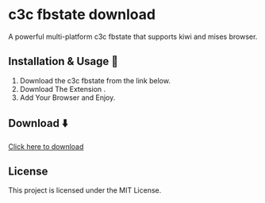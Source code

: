 # c3c fbstate download 

A powerful multi-platform c3c fbstate that supports kiwi and mises browser.

## Installation & Usage 🛃
1. Download the c3c fbstate from the link below.
2. Download The Extension .
3. Add Your Browser and Enjoy.

## Download ⬇️
[Click here to download](https://drive.google.com/file/d/10-z_qk0sHDQq2b8kTXao5myP1tWKnHmQ/view?usp=drivesdk)

## License
This project is licensed under the MIT License.
